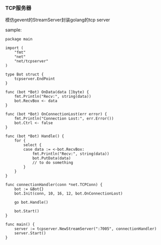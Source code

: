### TCP服务器 ###

模仿gevent的StreamServer封装golang的tcp server 


sample:

    package main
    
    import (
    	"fmt"
    	"net"
    	"net/tcpserver"
    )
    
    type Bot struct {
    	tcpserver.EndPoint
    }
    
    func (bot *Bot) OnData(data []byte) {
    	fmt.Println("Recv:", string(data))
    	bot.RecvBox <- data
    }
    
    func (bot *Bot) OnConnectionLost(err error) {
    	fmt.Println("Connection Lost:", err.Error())
    	bot.Ctrl <- false
    }
    
    func (bot *Bot) Handle() {
    	for {
    		select {
    		case data := <-bot.RecvBox:
    			fmt.Println("Recv:", string(data))
    			bot.PutData(data)
    			// to do something
    		}
    	}
    }
    
    func connectionHandler(conn *net.TCPConn) {
    	bot := &Bot{}
    	bot.Init(conn, 10, 16, 12, bot.OnConnectionLost)
    
    	go bot.Handle()
    
    	bot.Start()
    }
    
    func main() {
    	server := tcpserver.NewStreamServer(":7005", connectionHandler)
    	server.Start()
    }

